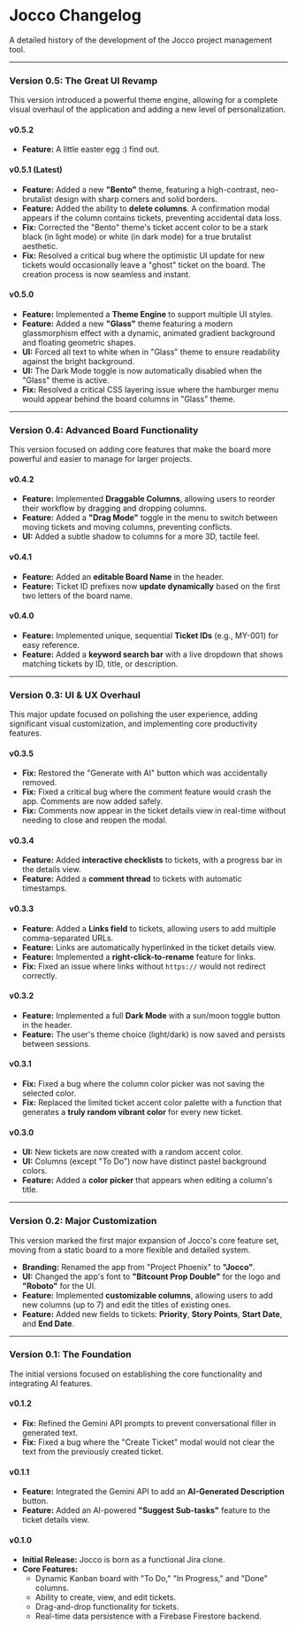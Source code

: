 # Jocco Changelog

A detailed history of the development of the Jocco project management tool.

---

### **Version 0.5: The Great UI Revamp**

This version introduced a powerful theme engine, allowing for a complete visual overhaul of the application and adding a new level of personalization.

#### **v0.5.2**
* **Feature:** A little easter egg :) find out.

#### **v0.5.1 (Latest)**
* **Feature:** Added a new **"Bento"** theme, featuring a high-contrast, neo-brutalist design with sharp corners and solid borders.
* **Feature:** Added the ability to **delete columns**. A confirmation modal appears if the column contains tickets, preventing accidental data loss.
* **Fix:** Corrected the "Bento" theme's ticket accent color to be a stark black (in light mode) or white (in dark mode) for a true brutalist aesthetic.
* **Fix:** Resolved a critical bug where the optimistic UI update for new tickets would occasionally leave a "ghost" ticket on the board. The creation process is now seamless and instant.

#### **v0.5.0**
* **Feature:** Implemented a **Theme Engine** to support multiple UI styles.
* **Feature:** Added a new **"Glass"** theme featuring a modern glassmorphism effect with a dynamic, animated gradient background and floating geometric shapes.
* **UI:** Forced all text to white when in "Glass" theme to ensure readability against the bright background.
* **UI:** The Dark Mode toggle is now automatically disabled when the "Glass" theme is active.
* **Fix:** Resolved a critical CSS layering issue where the hamburger menu would appear behind the board columns in "Glass" theme.

---

### **Version 0.4: Advanced Board Functionality**

This version focused on adding core features that make the board more powerful and easier to manage for larger projects.

#### **v0.4.2**
* **Feature:** Implemented **Draggable Columns**, allowing users to reorder their workflow by dragging and dropping columns.
* **Feature:** Added a **"Drag Mode"** toggle in the menu to switch between moving tickets and moving columns, preventing conflicts.
* **UI:** Added a subtle shadow to columns for a more 3D, tactile feel.

#### **v0.4.1**
* **Feature:** Added an **editable Board Name** in the header.
* **Feature:** Ticket ID prefixes now **update dynamically** based on the first two letters of the board name.

#### **v0.4.0**
* **Feature:** Implemented unique, sequential **Ticket IDs** (e.g., MY-001) for easy reference.
* **Feature:** Added a **keyword search bar** with a live dropdown that shows matching tickets by ID, title, or description.

---

### **Version 0.3: UI & UX Overhaul**

This major update focused on polishing the user experience, adding significant visual customization, and implementing core productivity features.

#### **v0.3.5**
* **Fix:** Restored the "Generate with AI" button which was accidentally removed.
* **Fix:** Fixed a critical bug where the comment feature would crash the app. Comments are now added safely.
* **Fix:** Comments now appear in the ticket details view in real-time without needing to close and reopen the modal.

#### **v0.3.4**
* **Feature:** Added **interactive checklists** to tickets, with a progress bar in the details view.
* **Feature:** Added a **comment thread** to tickets with automatic timestamps.

#### **v0.3.3**
* **Feature:** Added a **Links field** to tickets, allowing users to add multiple comma-separated URLs.
* **Feature:** Links are automatically hyperlinked in the ticket details view.
* **Feature:** Implemented a **right-click-to-rename** feature for links.
* **Fix:** Fixed an issue where links without `https://` would not redirect correctly.

#### **v0.3.2**
* **Feature:** Implemented a full **Dark Mode** with a sun/moon toggle button in the header.
* **Feature:** The user's theme choice (light/dark) is now saved and persists between sessions.

#### **v0.3.1**
* **Fix:** Fixed a bug where the column color picker was not saving the selected color.
* **Fix:** Replaced the limited ticket accent color palette with a function that generates a **truly random vibrant color** for every new ticket.

#### **v0.3.0**
* **UI:** New tickets are now created with a random accent color.
* **UI:** Columns (except "To Do") now have distinct pastel background colors.
* **Feature:** Added a **color picker** that appears when editing a column's title.

---

### **Version 0.2: Major Customization**

This version marked the first major expansion of Jocco's core feature set, moving from a static board to a more flexible and detailed system.

* **Branding:** Renamed the app from "Project Phoenix" to **"Jocco"**.
* **UI:** Changed the app's font to **"Bitcount Prop Double"** for the logo and **"Roboto"** for the UI.
* **Feature:** Implemented **customizable columns**, allowing users to add new columns (up to 7) and edit the titles of existing ones.
* **Feature:** Added new fields to tickets: **Priority**, **Story Points**, **Start Date**, and **End Date**.

---

### **Version 0.1: The Foundation**

The initial versions focused on establishing the core functionality and integrating AI features.

#### **v0.1.2**
* **Fix:** Refined the Gemini API prompts to prevent conversational filler in generated text.
* **Fix:** Fixed a bug where the "Create Ticket" modal would not clear the text from the previously created ticket.

#### **v0.1.1**
* **Feature:** Integrated the Gemini API to add an **AI-Generated Description** button.
* **Feature:** Added an AI-powered **"Suggest Sub-tasks"** feature to the ticket details view.

#### **v0.1.0**
* **Initial Release:** Jocco is born as a functional Jira clone.
* **Core Features:**
  * Dynamic Kanban board with "To Do," "In Progress," and "Done" columns.
  * Ability to create, view, and edit tickets.
  * Drag-and-drop functionality for tickets.
  * Real-time data persistence with a Firebase Firestore backend.
